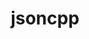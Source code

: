 ---
title: "jsoncpp"
layout: cache
categories: [package, develop-2025-06-01]
meta: {"compilers": ["gcc@11.1.0", "gcc@11.4.0", "msvc@19.39.33523"], "num_specs": 4, "num_specs_by_stack": {"data-vis-sdk": 1, "e4s": 2, "e4s-rocm-external": 1, "root": 4, "windows-vis": 1}, "oss": ["ubuntu20.04", "ubuntu22.04", "windows10.0.20348"], "platforms": ["linux", "windows"], "stacks": ["data-vis-sdk", "e4s", "e4s-rocm-external", "root", "windows-vis"], "targets": ["x86_64", "x86_64_v3"], "versions": ["1.9.6"]}
spec_details: [{"compiler": "gcc@11.4.0", "hash": "2ojthlrs5axgi464sq7rwvpx2vukgksb", "os": "ubuntu22.04", "platform": "linux", "size": "-", "stacks": ["e4s", "e4s-rocm-external", "root"], "target": "x86_64_v3", "variants": ["build_system=cmake", "build_type=Release", "generator=make", "~ipo"], "versions": ["1.9.6"]}, {"compiler": "gcc@11.1.0", "hash": "6vqh2txvrh46lpwtifko4yr2ubldrw52", "os": "ubuntu20.04", "platform": "linux", "size": "-", "stacks": ["data-vis-sdk", "root"], "target": "x86_64_v3", "variants": ["build_system=meson", "buildtype=release", "default_library:=shared", "~strip"], "versions": ["1.9.6"]}, {"compiler": "gcc@11.4.0", "hash": "fq3pidrpgocvqapb5fgoqnqtbx52iniu", "os": "ubuntu22.04", "platform": "linux", "size": "-", "stacks": ["e4s", "root"], "target": "x86_64_v3", "variants": ["build_system=cmake", "build_type=Release", "generator=make", "~ipo"], "versions": ["1.9.6"]}, {"compiler": "msvc@19.39.33523", "hash": "vfwojmt5ovyypbpeketevwwiftkyili5", "os": "windows10.0.20348", "platform": "windows", "size": "-", "stacks": ["root", "windows-vis"], "target": "x86_64", "variants": ["build_system=cmake", "build_type=Release", "generator=ninja", "~ipo"], "versions": ["1.9.6"]}]
---